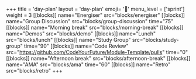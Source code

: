 +++
title = 'day-plan'
layout = 'day-plan'
emoji= '📅'
menu_level = ['sprint']
weight = 3
[[blocks]]
name="Energiser"
src="blocks/energiser"
[[blocks]]
name="Group Discussion"
src="blocks/group-discussion"
time="75"
[[blocks]]
name="Morning break"
src="blocks/morning-break"
[[blocks]]
name="Demos"
src="blocks/demo"
[[blocks]]
name="Lunch"
src="blocks/lunch"
[[blocks]]
name="Study Group"
src="blocks/study-group"
time="90"
[[blocks]]
name="Code Review"
src="https://github.com/CodeYourFuture/Module-Template/pulls"
time="0"
[[blocks]]
name="Afternoon break"
src="blocks/afternoon-break"
[[blocks]]
name="AMA"
src="blocks/ama"
time="60"
[[blocks]]
name="Retro"
src="blocks/retro"
+++